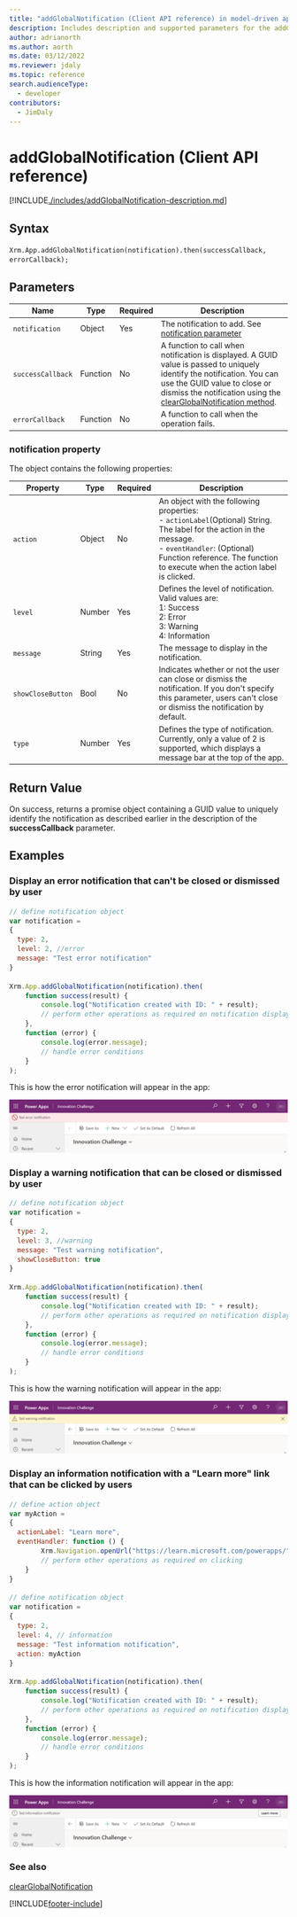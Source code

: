 ```yaml
---
title: "addGlobalNotification (Client API reference) in model-driven apps| MicrosoftDocs"
description: Includes description and supported parameters for the addGlobalNotification method.
author: adrianorth
ms.author: aorth
ms.date: 03/12/2022
ms.reviewer: jdaly
ms.topic: reference
search.audienceType: 
  - developer
contributors:
  - JimDaly
---
```

# addGlobalNotification (Client API reference)

[!INCLUDE[./includes/addGlobalNotification-description.md](./includes/addGlobalNotification-description.md)]

## Syntax

`Xrm.App.addGlobalNotification(notification).then(successCallback, errorCallback);`

## Parameters

|Name|Type|Required|Description|
|---|---|---|---|
|`notification`|Object|Yes|The notification to add. See [notification parameter](#notification-property)|
|`successCallback`|Function|No|A function to call when notification is displayed. A GUID value is passed to uniquely identify the notification. You can use the GUID value to close or dismiss the notification using the [clearGlobalNotification method](clearGlobalNotification.md).|
|`errorCallback`|Function|No|A function to call when the operation fails.|

### notification property

The object contains the following properties:

|Property|Type|Required|Description|
|---|---|---|---|
|`action`|Object|No|An object with the following properties: <br />- `actionLabel`(Optional) String. The label for the action in the message.<br />- `eventHandler`: (Optional) Function reference. The function to execute when the action label is clicked.|
|`level`|Number|Yes|Defines the level of notification. Valid values are:<br />1: Success<br />2: Error<br />3: Warning<br />4: Information|
|`message`|String|Yes|The message to display in the notification.|
|`showCloseButton`|Bool|No|Indicates whether or not the user can close or dismiss the notification. If you don't specify this parameter, users can't close or dismiss the notification by default.|
|`type`|Number|Yes|Defines the type of notification. Currently, only a value of 2 is supported, which displays a message bar at the top of the app.|


## Return Value

On success, returns a promise object containing a GUID value to uniquely identify the notification as described earlier in the description of the **successCallback** parameter.

## Examples

### Display an error notification that can't be closed or dismissed by user

```JavaScript
// define notification object
var notification = 
{
  type: 2,
  level: 2, //error
  message: "Test error notification"
}

Xrm.App.addGlobalNotification(notification).then(
    function success(result) {
        console.log("Notification created with ID: " + result);
        // perform other operations as required on notification display
    },
    function (error) {
        console.log(error.message);
        // handle error conditions
    }
);
```

This is how the error notification will appear in the app:

![Example error notification.](media/add-global-error.png "Example error notification")

### Display a warning notification that can be closed or dismissed by user

```JavaScript
// define notification object
var notification = 
{
  type: 2,
  level: 3, //warning
  message: "Test warning notification",
  showCloseButton: true
}

Xrm.App.addGlobalNotification(notification).then(
    function success(result) {
        console.log("Notification created with ID: " + result);
        // perform other operations as required on notification display
    },
    function (error) {
        console.log(error.message);
        // handle error conditions
    }
);
```

This is how the warning notification will appear in the app:

![Example warning notification.](media/add-global-warning.png "Example warning notification")

### Display an information notification with a "Learn more" link that can be clicked by users

```javascript
// define action object
var myAction =
{
  actionLabel: "Learn more", 
  eventHandler: function () {
        Xrm.Navigation.openUrl("https://learn.microsoft.com/powerapps/");
        // perform other operations as required on clicking
    }
}

// define notification object
var notification = 
{
  type: 2,
  level: 4, // information
  message: "Test information notification",  
  action: myAction
}

Xrm.App.addGlobalNotification(notification).then(
    function success(result) {
        console.log("Notification created with ID: " + result);
        // perform other operations as required on notification display
    },
    function (error) {
        console.log(error.message);
        // handle error conditions
    }
);
```

This is how the information notification will appear in the app:

![Example information notification.](media/add-global-information.png "Example information notification")

### See also

[clearGlobalNotification](clearGlobalnotification.md)


[!INCLUDE[footer-include](../../../../../includes/footer-banner.md)]
